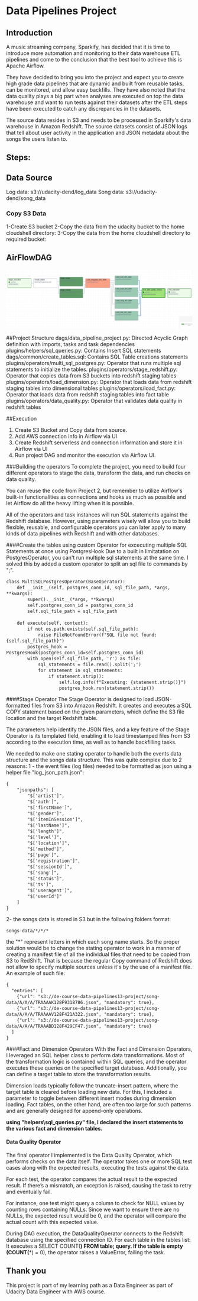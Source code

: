 # Data Pipelines Project


## Introduction
A music streaming company, Sparkify, has decided that it is time to introduce more automation and monitoring to their data warehouse ETL pipelines and come to the conclusion that the best tool to achieve this is Apache Airflow.

They have decided to bring you into the project and expect you to create high grade data pipelines that are dynamic and built from reusable tasks, can be monitored, and allow easy backfills. They have also noted that the data quality plays a big part when analyses are executed on top the data warehouse and want to run tests against their datasets after the ETL steps have been executed to catch any discrepancies in the datasets.

The source data resides in S3 and needs to be processed in Sparkify's data warehouse in Amazon Redshift. The source datasets consist of JSON logs that tell about user activity in the application and JSON metadata about the songs the users listen to.

## Steps:

## Data Source
Log data: s3://udacity-dend/log_data
Song data: s3://udacity-dend/song_data

### Copy S3 Data
1-Create S3 bucket
2-Copy the data from the udacity bucket to the home cloudshell directory:
3-Copy the data from the home cloudshell directory to required bucket:

## AirFlowDAG
![DAG](https://github.com/matantsour/Data-Engineering-Projects/blob/main/DE%20Data%20Pipelines/images/dag.jpg)


##Project Structure
dags/data_pipeline_project.py: Directed Acyclic Graph definition with imports, tasks and task dependencies
plugins/helpers/sql_queries.py: Contains Insert SQL statements
dags/common/create_tables.sql: Contains SQL Table creations statements
plugins/operators/multi_sql_postgres.py: Operator that runs multiple sql statements to initialize the tables.
plugins/operators/stage_redshift.py: Operator that copies data from S3 buckets into redshift staging tables
plugins/operators/load_dimension.py: Operator that loads data from redshift staging tables into dimensional tables
plugins/operators/load_fact.py: Operator that loads data from redshift staging tables into fact table
plugins/operators/data_quality.py: Operator that validates data quality in redshift tables

##Execution
1. Create S3 Bucket and Copy data from source.
2. Add AWS connection info in Airflow via UI
3. Create Redshift serverless and connection information and store it in Airflow via UI
4. Run project DAG and monitor the execution via Airflow UI.

###Building the operators
To complete the project, you need to build four different operators to stage the data, transform the data, and run checks on data quality.

You can reuse the code from Project 2, but remember to utilize Airflow's built-in functionalities as connections and hooks as much as possible and let Airflow do all the heavy lifting when it is possible.

All of the operators and task instances will run SQL statements against the Redshift database. However, using parameters wisely will allow you to build flexible, reusable, and configurable operators you can later apply to many kinds of data pipelines with Redshift and with other databases.

####Create the tables using custom Operator for excecuting multiple SQL Statements at once using PostgresHook
Due to a built in limitatation on PostgresOperator, you can't run multiple sql statements at the same time.
I solved this by added a custom operator to split an sql file to commands by ";". 
```
class MultiSQLPostgresOperator(BaseOperator):
    def __init__(self, postgres_conn_id, sql_file_path, *args, **kwargs):
        super().__init__(*args, **kwargs)
        self.postgres_conn_id = postgres_conn_id
        self.sql_file_path = sql_file_path

    def execute(self, context):
        if not os.path.exists(self.sql_file_path):
            raise FileNotFoundError(f"SQL file not found: {self.sql_file_path}")
        postgres_hook = PostgresHook(postgres_conn_id=self.postgres_conn_id)
        with open(self.sql_file_path, 'r') as file:
            sql_statements = file.read().split(';')
            for statement in sql_statements:
                if statement.strip():
                    self.log.info(f"Executing: {statement.strip()}")
                    postgres_hook.run(statement.strip())
```

####Stage Operator
The Stage Operator is designed to load JSON-formatted files from S3 into Amazon Redshift. It creates and executes a SQL COPY statement based on the given parameters, which define the S3 file location and the target Redshift table.

The parameters help identify the JSON files, and a key feature of the Stage Operator is its templated field, enabling it to load timestamped files from S3 according to the execution time, as well as to handle backfilling tasks.

We needed to make one stating operator to handle both the events data structure and the songs data structure.
This was quite complex due to 2 reasons:
1 - the event files (log files) needed to be formatted as json using a helper file "log_json_path.json":
```
{
    "jsonpaths": [
        "$['artist']",
        "$['auth']",
        "$['firstName']",
        "$['gender']",
        "$['itemInSession']",
        "$['lastName']",
        "$['length']",
        "$['level']",
        "$['location']",
        "$['method']",
        "$['page']",
        "$['registration']",
        "$['sessionId']",
        "$['song']",
        "$['status']",
        "$['ts']",
        "$['userAgent']",
        "$['userId']"
    ]
}
```

2- the songs data is stored in S3 but in the following folders format:
```
songs-data/*/*/*
``` 
the "*" represent letters in which each song name starts.
So the proper solution would be to change the stating operator to work in a manner of creating a manifest file of all the individual files that need to be copied from S3 to RedShift. 
That is because the regular Copy command of Redshift does not allow to specify multiple sources unless it's by the use of a manifest file. 
An example of such file:
```
{
  "entries": [
    {"url": "s3://de-course-data-pipelines13-project/song-data/A/A/A/TRAAAAK128F9318786.json", "mandatory": true},
    {"url": "s3://de-course-data-pipelines13-project/song-data/A/A/A/TRAAAAV128F421A322.json", "mandatory": true},
    {"url": "s3://de-course-data-pipelines13-project/song-data/A/A/A/TRAAABD128F429CF47.json", "mandatory": true}
  ]
}
```

####Fact and Dimension Operators
With the Fact and Dimension Operators, I leveraged an SQL helper class to perform data transformations. Most of the transformation logic is contained within SQL queries, and the operator executes these queries on the specified target database. Additionally, you can define a target table to store the transformation results.

Dimension loads typically follow the truncate-insert pattern, where the target table is cleared before loading new data. For this, I included a parameter to toggle between different insert modes during dimension loading. Fact tables, on the other hand, are often too large for such patterns and are generally designed for append-only operations.

**using "helpers\sql_queries.py" file, I declared the insert statements to the various fact and dimension tables.**


#### Data Quality Operator
The final operator I implemented is the Data Quality Operator, which performs checks on the data itself. The operator takes one or more SQL test cases along with the expected results, executing the tests against the data.

For each test, the operator compares the actual result to the expected result. If there’s a mismatch, an exception is raised, causing the task to retry and eventually fail.

For instance, one test might query a column to check for NULL values by counting rows containing NULLs. Since we want to ensure there are no NULLs, the expected result would be 0, and the operator will compare the actual count with this expected value.

During DAG execution, the DataQualityOperator connects to the Redshift database using the specified connection ID.
For each table in the tables list:
It executes a SELECT COUNT(**) FROM table; query.
If the table is empty (COUNT(***) = 0), the operator raises a ValueError, failing the task.

## Thank you

This project is part of my learning path as a Data Engineer as part of Udacity Data Engineer with AWS course. 